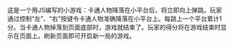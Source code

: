 这是一个用JS编写的小游戏：卡通人物降落在小平台后，将立即向上弹跳。玩家通过控制“左”、“右”按键令卡通人物准确降落在小平台上。每跳上一个平台累计1分。当卡通人物掉落到页面底部时，游戏就结束了。玩家的得分将在游戏结束时显示在页面上。刷新页面即可开启新一局的游戏。
